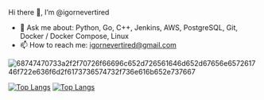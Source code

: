 Hi there 👋, I’m @igornevertired

- 💬 Ask me about: Python, Go, C++, Jenkins, AWS, PostgreSQL, Git, Docker / Docker Compose, Linux
- 📫 How to reach me: igornevertired@gmail.com

![68747470733a2f2f70726f66696c652d726561646d652d67656e657261746f722e636f6d2f6173736574732f736e616b652e737667](https://github.com/igornevertired/igornevertired/assets/83705173/44792c77-a36e-4661-92a3-de0dbd0c5a35)

[![Top Langs](https://github-readme-stats.vercel.app/api/top-langs/?username=igornevertired)](https://github.com/anuraghazra/github-readme-stats)
[![Top Langs](https://github-readme-stats.vercel.app/api/top-langs/?username=igornevertired&layout=compact&theme=vision-friendly-dark)](https://github.com/anuraghazra/github-readme-stats)
